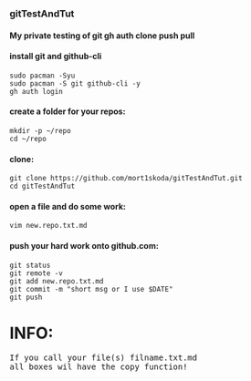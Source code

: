 ### gitTestAndTut
#### My private testing of git gh auth clone push pull

#### install git and github-cli
```
sudo pacman -Syu
sudo pacman -S git github-cli -y
gh auth login
```

#### create a folder for your repos:
```
mkdir -p ~/repo
cd ~/repo
```

#### clone:

```
git clone https://github.com/mort1skoda/gitTestAndTut.git
cd gitTestAndTut
```

#### open a file and do some work:
```
vim new.repo.txt.md
```

#### push your hard work onto github.com:
```
git status
git remote -v
git add new.repo.txt.md
git commit -m "short msg or I use $DATE"
git push
```

INFO:
=====
<pre>
If you call your file(s) filname.txt.md
all boxes wil have the copy function!
</pre>

